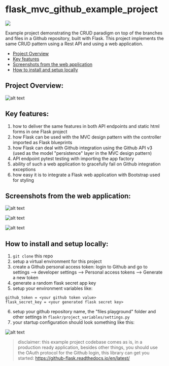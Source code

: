 # flask_mvc_github_example_project

![](https://github.com/datahappy1/flask_mvc_github_example_project/blob/master/docs/rating.svg)

Example project demonstrating the CRUD paradigm on top of the branches and files in a Github repository, built with Flask.
This project implements the same CRUD pattern using a Rest API and using a web application.

- [Project Overview](#project-overview)
- [Key features](#key-features)
- [Screenshots from the web application](#screenshots-from-the-web-application)
- [How to install and setup locally](#how-to-install-and-setup-locally)

## Project Overview:
![alt text][diagram]

[diagram]: https://github.com/datahappy1/flask_mvc_github_example_project/blob/master/docs/diagram.png "diagram"

## Key features:
1) how to deliver the same features in both API endpoints and static html forms in one Flask project
2) how Flask can be used with the MVC design pattern with the controller imported as Flask blueprints
3) how Flask can deal with Github integration using the Github API v3 (used as the model "persistence" layer
in the MVC design pattern)
4) API endpoint pytest testing with importing the app factory
5) ability of such a web application to gracefully fail on Github integration exceptions
6) how easy it is to integrate a Flask web application with Bootstrap used for styling

## Screenshots from the web application:
![alt text][mainscreen]

[mainscreen]: https://github.com/datahappy1/flask_mvc_github_example_project/blob/master/docs/main_screen.png "main screen"

![alt text][branchesmanager]

[branchesmanager]: https://github.com/datahappy1/flask_mvc_github_example_project/blob/master/docs/branches_manager.png "branchesmanager"

![alt text][filesmanager]

[filesmanager]: https://github.com/datahappy1/flask_mvc_github_example_project/blob/master/docs/files_manager.png "filesmanager"



## How to install and setup locally:
1) `git clone` this repo
2) setup a virtual environment for this project
3) create a Github personal access token: login to Github and go to settings --> developer settings --> Personal access tokens --> Generate a new token
4) generate a random flask secret app key
5) setup your environment variables like:

```
github_token = <your github token value>
flask_secret_key = <your generated flask secret key> 
```
6) setup your github repository name, the "files playground" folder and other settings in `flaskr/project_variables/settings.py`
7) your startup configuration should look something like this:

![alt text][setup]

[setup]: https://github.com/datahappy1/flask_mvc_github_example_project/blob/master/docs/setup.png "setup"


> disclaimer: this example project codebase comes as is, in a production ready application, besides other things, 
you should use the OAuth protocol for the Github login, this library can
get you started: https://github-flask.readthedocs.io/en/latest/
